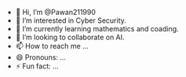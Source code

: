 - 👋 Hi, I’m @Pawan211990
- 👀 I’m interested in Cyber Security.
- 🌱 I’m currently learning mathematics and coading.
- 💞️ I’m looking to collaborate on AI.
- 📫 How to reach me ...
- 😄 Pronouns: ...
- ⚡ Fun fact: ...

<!---
Pawan211990/Pawan211990 is a ✨ special ✨ repository because its `README.md` (this file) appears on your GitHub profile.
You can click the Preview link to take a look at your changes.
--->
